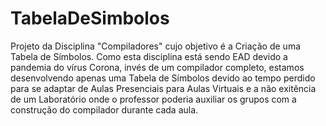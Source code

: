 # TabelaDeSimbolos

Projeto da Disciplina "Compiladores" cujo objetivo é a Criação de uma Tabela de Símbolos. Como esta disciplina está sendo EAD devido a pandemia do vírus Corona, invés de um compilador completo, estamos desenvolvendo apenas uma Tabela de Símbolos devido ao tempo perdido para se adaptar de Aulas Presenciais para Aulas Virtuais e a não exitência de um Laboratório onde o professor poderia auxiliar os grupos com a construção do compilador durante cada aula.
